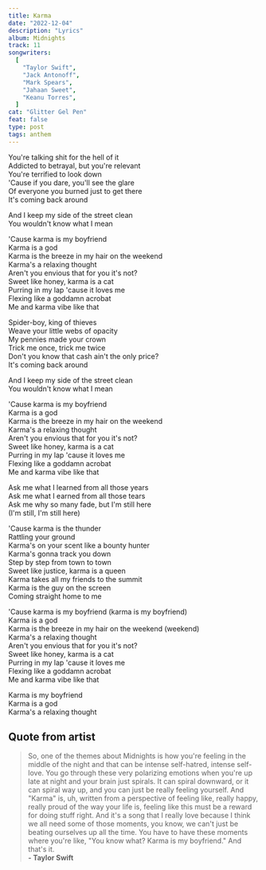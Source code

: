 ```yaml
---
title: Karma
date: "2022-12-04"
description: "Lyrics"
album: Midnights
track: 11
songwriters:
  [
    "Taylor Swift",
    "Jack Antonoff",
    "Mark Spears",
    "Jahaan Sweet",
    "Keanu Torres",
  ]
cat: "Glitter Gel Pen"
feat: false
type: post
tags: anthem
---
```


<p className="verse-one">
You're talking shit for the hell of it <br />
Addicted to betrayal, but you're relevant <br />
You're terrified to look down <br />
'Cause if you dare, you'll see the glare <br />
Of everyone you burned just to get there <br />
It's coming back around <br />
</p>
<p className="pre-chorus">
And I keep my side of the street clean <br />
You wouldn't know what I mean <br />
</p>
<p className="chorus">
'Cause karma is my boyfriend <br />
Karma is a god <br />
Karma is the breeze in my hair on the weekend <br />
Karma's a relaxing thought <br />
Aren't you envious that for you it's not? <br />
Sweet like honey, karma is a cat <br />
Purring in my lap 'cause it loves me <br />
Flexing like a goddamn acrobat <br />
Me and karma vibe like that <br />
</p>
<p className="verse-two">
Spider-boy, king of thieves <br />
Weave your little webs of opacity <br />
My pennies made your crown <br />
Trick me once, trick me twice <br />
Don't you know that cash ain't the only price? <br />
It's coming back around <br />
</p>
<p className="pre-chorus">
And I keep my side of the street clean <br />
You wouldn't know what I mean <br />
</p>
<p className="chorus">
'Cause karma is my boyfriend <br />
Karma is a god <br />
Karma is the breeze in my hair on the weekend <br />
Karma's a relaxing thought <br />
Aren't you envious that for you it's not? <br />
Sweet like honey, karma is a cat <br />
Purring in my lap 'cause it loves me <br />
Flexing like a goddamn acrobat <br />
Me and karma vibe like that <br />
</p>
<p className="bridge">
Ask me what I learned from all those years <br />
Ask me what I earned from all those tears <br />
Ask me why so many fade, but I'm still here <br />
(I'm still, I'm still here) <br />
</p>
<p className="breakdown">
'Cause karma is the thunder <br />
Rattling your ground <br />
Karma's on your scent like a bounty hunter <br />
Karma's gonna track you down <br />
Step by step from town to town <br />
Sweet like justice, karma is a queen <br />
Karma takes all my friends to the summit <br />
Karma is the guy on the screen <br />
Coming straight home to me <br />
</p>
<p className="chorus">
'Cause karma is my boyfriend (karma is my boyfriend) <br />
Karma is a god <br />
Karma is the breeze in my hair on the weekend (weekend) <br />
Karma's a relaxing thought <br />
Aren't you envious that for you it's not? <br />
Sweet like honey, karma is a cat <br />
Purring in my lap 'cause it loves me <br />
Flexing like a goddamn acrobat <br />
Me and karma vibe like that <br />
</p>
<p className="outro">
Karma is my boyfriend <br />
Karma is a god <br />
Karma's a relaxing thought <br />
</p>

## Quote from artist

<blockquote cite="https://www.youtube.com/watch?v=6t5sBwyL5z8&t=428s">
So, one of the themes about Midnights is how you're feeling in the middle of the night and that can be intense self-hatred, intense self-love. You go through these very polarizing emotions when you're up late at night and your brain just spirals. It can spiral downward, or it can spiral way up, and you can just be really feeling yourself. And "Karma" is, uh, written from a perspective of feeling like, really happy, really proud of the way your life is, feeling like this must be a reward for doing stuff right. And it's a song that I really love becausе I think we all need some of those momеnts, you know, we can't just be beating ourselves up all the time. You have to have these moments where you're like, "You know what? Karma is my boyfriend." And that's it.
<br /><b>- Taylor Swift</b>
</blockquote>
